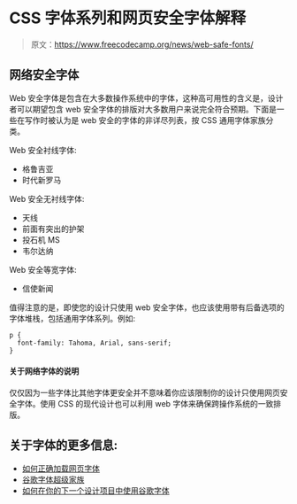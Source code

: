 # CSS 字体系列和网页安全字体解释

> 原文：<https://www.freecodecamp.org/news/web-safe-fonts/>

## **网络安全字体**

Web 安全字体是包含在大多数操作系统中的字体，这种高可用性的含义是，设计者可以期望包含 web 安全字体的排版对大多数用户来说完全符合预期。下面是一些在写作时被认为是 web 安全的字体的非详尽列表，按 CSS 通用字体家族分类。

Web 安全衬线字体:

*   格鲁吉亚
*   时代新罗马

Web 安全无衬线字体:

*   天线
*   前面有突出的护架
*   投石机 MS
*   韦尔达纳

Web 安全等宽字体:

*   信使新闻

值得注意的是，即使您的设计只使用 web 安全字体，也应该使用带有后备选项的字体堆栈，包括通用字体系列。例如:

```
p {
  font-family: Tahoma, Arial, sans-serif;
}
```

#### **关于网络字体的说明**

仅仅因为一些字体比其他字体更安全并不意味着你应该限制你的设计只使用网页安全字体。使用 CSS 的现代设计也可以利用 web 字体来确保跨操作系统的一致排版。

## 关于字体的更多信息:

*   [如何正确加载网页字体](https://www.freecodecamp.org/news/web-fonts-in-2018-f191a48367e8/)
*   [谷歌字体超级家族](https://www.freecodecamp.org/news/low-hanging-design-fruit-why-you-should-use-google-font-superfamilies-1dae04b2fc50/)
*   [如何在你的下一个设计项目中使用谷歌字体](https://www.freecodecamp.org/news/how-to-use-google-fonts-in-your-next-web-design-project-e1ad48f1adfa/)